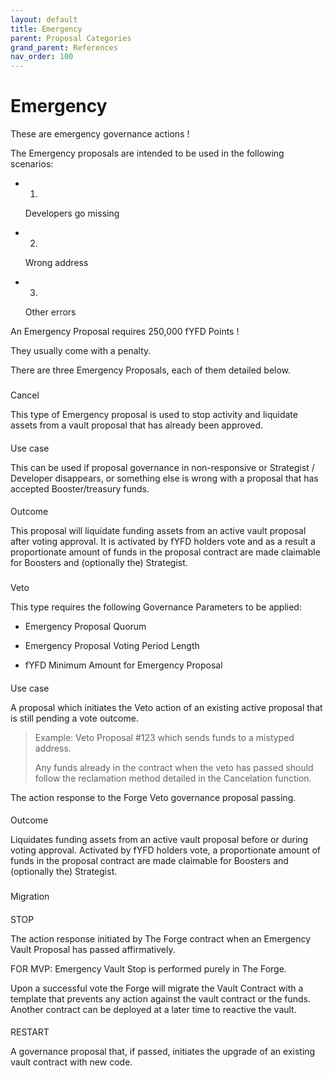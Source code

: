```yaml
---
layout: default
title: Emergency
parent: Proposal Categories
grand_parent: References
nav_order: 100
---
```


Emergency
=========

These are emergency governance actions !

The Emergency proposals are intended to be used in the following scenarios:

-   1.

    Developers go missing

-   2.

    Wrong address

-   3.

    Other errors

An Emergency Proposal requires 250,000 fYFD Points !

They usually come with a penalty.

There are three Emergency Proposals, each of them detailed below.

###

Cancel[](https://elanu-sheetmaster.gitbook.io/y-foundry/info/references/proposal-categories/emergency#cancel)

This type of Emergency proposal is used to stop activity and liquidate assets from a vault proposal that has already been approved.

####

Use case[](https://elanu-sheetmaster.gitbook.io/y-foundry/info/references/proposal-categories/emergency#use-case)

This can be used if proposal governance in non-responsive or Strategist / Developer disappears, or something else is wrong with a proposal that has accepted Booster/treasury funds.

####

Outcome[](https://elanu-sheetmaster.gitbook.io/y-foundry/info/references/proposal-categories/emergency#outcome)

This proposal will liquidate funding assets from an active vault proposal after voting approval. It is activated by fYFD holders vote and as a result a proportionate amount of funds in the proposal contract are made claimable for Boosters and (optionally the) Strategist.

###

Veto[](https://elanu-sheetmaster.gitbook.io/y-foundry/info/references/proposal-categories/emergency#veto)

This type requires the following Governance Parameters to be applied:

-   Emergency Proposal Quorum

-   Emergency Proposal Voting Period Length

-   fYFD Minimum Amount for Emergency Proposal

####

Use case[](https://elanu-sheetmaster.gitbook.io/y-foundry/info/references/proposal-categories/emergency#use-case-1)

A proposal which initiates the Veto action of an existing active proposal that is still pending a vote outcome.

> Example: Veto Proposal #123 which sends funds to a mistyped address.
>
> Any funds already in the contract when the veto has passed should follow the reclamation method detailed in the Cancelation function.

The action response to the Forge Veto governance proposal passing.

####

Outcome[](https://elanu-sheetmaster.gitbook.io/y-foundry/info/references/proposal-categories/emergency#outcome-1)

Liquidates funding assets from an active vault proposal before or during voting approval. Activated by fYFD holders vote, a proportionate amount of funds in the proposal contract are made claimable for Boosters and (optionally the) Strategist.

###

Migration[](https://elanu-sheetmaster.gitbook.io/y-foundry/info/references/proposal-categories/emergency#migration)

####

STOP[](https://elanu-sheetmaster.gitbook.io/y-foundry/info/references/proposal-categories/emergency#stop)

The action response initiated by The Forge contract when an Emergency Vault Proposal has passed affirmatively.

FOR MVP: Emergency Vault Stop is performed purely in The Forge.

Upon a successful vote the Forge will migrate the Vault Contract with a template that prevents any action against the vault contract or the funds. Another contract can be deployed at a later time to reactive the vault.

####

RESTART[](https://elanu-sheetmaster.gitbook.io/y-foundry/info/references/proposal-categories/emergency#restart)

A governance proposal that, if passed, initiates the upgrade of an existing vault contract with new code.